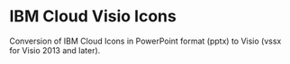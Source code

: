 # IBM Cloud Visio Icons

Conversion of IBM Cloud Icons in PowerPoint format (pptx) to Visio (vssx for Visio 2013 and later).
